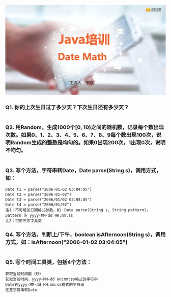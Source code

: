 ![String](https://github.com/kaen98/QmaiJavaHomework/blob/master/images/c8.png)

### Q1. 你的上次生日过了多少天？下次生日还有多少天？
```java

```

### Q2. 用Random，生成1000个[0, 10)之间的随机数，记录每个数出现次数。如果0、1、2、3、4、5、6、7、8、9每个数出现100次，说明Random生成的整数是均匀的。如果0出现200次，1出现0次，说明不均匀。
```java

```

### Q3. 写个方法，字符串转Date，Date parse(String s)，调用方式，如：
```
Date t1 = parse("2006-01-02 03:04:05")
Date t2 = parse("2006-01-02")
Date t3 = parse("2006/01/02 03:04:05")
Date t4 = parse("2006/01/02")
注1：不可增加日期格式参数，如：Date parse(String s, String pattern)，pattern 传 yyyy-MM-dd HH:mm:ss
注2：可用三方工具类
```

### Q4. 写个方法，判断上/下午，boolean isAfternoon(String s)，调用方式，如：isAfternoon("2006-01-02 03:04:05")
```java

```

### Q5. 写个时间工具类，包括4个方法：
```
获取当前时间戳（秒）
获取当前时间，yyyy-MM-dd HH:mm:ss格式的字符串
Date转yyyy-MM-dd HH:mm:ss格式的字符串
任意字符串转Date
```



